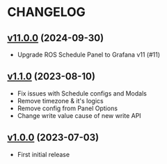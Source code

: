 # CHANGELOG

## [v11.0.0](https://github.com/NubeIO/grafana-rubix-os-schedule-panel/tree/v11.0.0) (2024-09-30)

- Upgrade ROS Schedule Panel to Grafana v11 (#11)

## [v1.1.0](https://github.com/NubeIO/grafana-rubix-os-schedule-panel/tree/v1.1.0) (2023-08-10)

- Fix issues with Schedule configs and Modals
- Remove timezone & it's logics
- Remove config from Panel Options
- Change write value cause of new write API

## [v1.0.0](https://github.com/NubeIO/grafana-rubix-os-schedule-panel/tree/v1.0.0) (2023-07-03)

- First initial release
